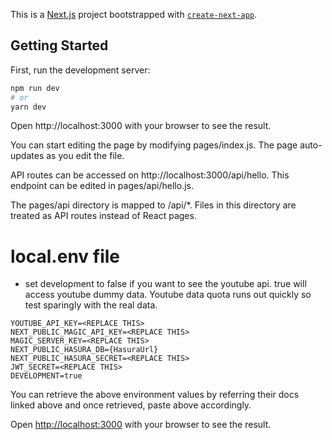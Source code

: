 This is a [Next.js](https://nextjs.org/) project bootstrapped with [`create-next-app`](https://github.com/vercel/next.js/tree/canary/packages/create-next-app).

## Getting Started

First, run the development server:

```bash
npm run dev
# or
yarn dev
```

Open http://localhost:3000 with your browser to see the result.

You can start editing the page by modifying pages/index.js. The page auto-updates as you edit the file.

API routes can be accessed on http://localhost:3000/api/hello. This endpoint can be edited in pages/api/hello.js.

The pages/api directory is mapped to /api/*. Files in this directory are treated as API routes instead of React pages.

# local.env file
- set development to false if you want to see the youtube api. true will access youtube dummy data. Youtube data quota runs out quickly so test sparingly with the real data. 
```
YOUTUBE_API_KEY=<REPLACE THIS>
NEXT_PUBLIC_MAGIC_API_KEY=<REPLACE THIS>
MAGIC_SERVER_KEY=<REPLACE THIS>
NEXT_PUBLIC_HASURA_DB={HasuraUrl}
NEXT_PUBLIC_HASURA_SECRET=<REPLACE THIS>
JWT_SECRET=<REPLACE THIS>
DEVELOPMENT=true
```

You can retrieve the above environment values by referring their docs linked above and once retrieved, paste above accordingly.

Open [http://localhost:3000](http://localhost:3000) with your browser to see the result.
